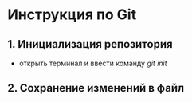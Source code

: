 # Инструкция по Git
## 1. Инициализация репозитория
* открыть терминал и ввести команду *git init*
## 2. Сохранение изменений в файл
